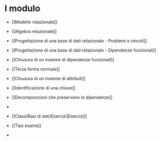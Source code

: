 # I modulo
- [[Modello relazionale]]
- [[Algebra relazionale]]
- [[Progettazione di una base di dati relazionale - Problemi e vincoli]]
- [[Progettazione di una base di dati relazionale - Dipendenze funzionali]]
- [[Chiusura di un insieme di dipendenze funzionali]]
- [[Terza forma normale]]
- [[Chiusura di un insieme di attributi]]
- [[Identificazione di una chiave]]
- [[Decomposizioni che preservano le dipendenze]]
- 

- [[Class/Basi di dati/Esercizi|Esercizi]]
- [[Tips esame]]
- 